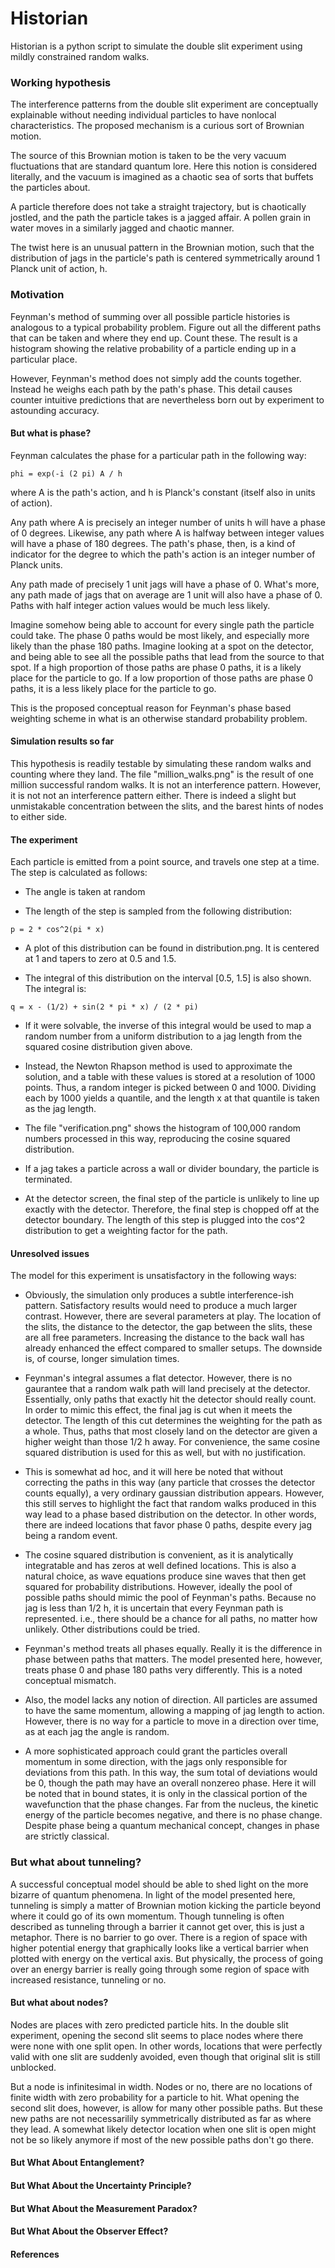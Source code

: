 # Historian

Historian is a python script to simulate the double slit experiment using mildly constrained random walks.


### Working hypothesis

The interference patterns from the double slit experiment are conceptually explainable without needing individual particles to have nonlocal characteristics.  The proposed mechanism is a curious sort of Brownian motion.  

The source of this Brownian motion is taken to be the very vacuum fluctuations that are standard quantum lore.  Here this notion is considered literally, and the vacuum is imagined as a chaotic sea of sorts that buffets the particles about.

A particle therefore does not take a straight trajectory, but is chaotically jostled, and the path the particle takes is a jagged affair.  A pollen grain in water moves in a similarly jagged and chaotic manner.  

The twist here is an unusual pattern in the Brownian motion, such that the distribution of jags in the particle's path is centered symmetrically around 1 Planck unit of action, h.


### Motivation

Feynman's method of summing over all possible particle histories is analogous to a typical probability problem.  Figure out all the different paths that can be taken and where they end up.  Count these.  The result is a histogram showing the relative probability of a particle ending up in a particular place.

However, Feynman's method does not simply add the counts together. Instead he weighs each path by the path's phase.  This detail causes counter intuitive predictions that are nevertheless born out by experiment to astounding accuracy.


#### But what is phase?

Feynman calculates the phase for a particular path in the following way:

```buildoutcfg
phi = exp(-i (2 pi) A / h
```

where A is the path's action, and h is Planck's constant (itself also in units of action).

Any path where A is precisely an integer number of units h will have a phase of 0 degrees.  Likewise, any path where A is halfway between integer values will have a phase of 180 degrees.  The path's phase, then, is a kind of indicator for the degree to which the path's action is an integer number of Planck units.

Any path made of precisely 1 unit jags will have a phase of 0.  What's more, any path made of jags that on average are 1 unit will also have a phase of 0.  Paths with half integer action values would be much less likely.

Imagine somehow being able to account for every single path the particle could take.  The phase 0 paths would be most likely, and especially more likely than the phase 180 paths.  Imagine looking at a spot on the detector, and being able to see all the possible paths that lead from the source to that spot.  If a high proportion of those paths are phase 0 paths, it is a likely place for the particle to go.  If a low proportion of those paths are phase 0 paths, it is a less likely place for the particle to go.

This is the proposed conceptual reason for Feynman's phase based weighting scheme in what is an otherwise standard probability problem.  


#### Simulation results so far

This hypothesis is readily testable by simulating these random walks and counting where they land.  The file "million_walks.png" is the result of one million successful random walks.  It is not an interference pattern.  However, it is not not an interference pattern either.  There is indeed a slight but unmistakable concentration between the slits, and the barest hints of nodes to either side. 


#### The experiment

Each particle is emitted from a point source, and travels one step at a time.  The step is calculated as follows:

- The angle is taken at random

- The length of the step is sampled from the following distribution:

```buildoutcfg
p = 2 * cos^2(pi * x)
```
- A plot of this distribution can be found in distribution.png.  It is centered at 1 and tapers to zero at 0.5 and 1.5.

- The integral of this distribution on the interval [0.5, 1.5] is also shown.  The integral is:

```buildoutcfg
q = x - (1/2) + sin(2 * pi * x) / (2 * pi)
```

- If it were solvable, the inverse of this integral would be used to map a random number from a uniform distribution to a jag length from the squared cosine distribution given above.  

- Instead, the Newton Rhapson method is used to approximate the solution, and a table with these values is stored at a resolution of 1000 points.  Thus, a random integer is picked between 0 and 1000.  Dividing each by 1000 yields a quantile, and the length x at that quantile is taken as the jag length.

- The file "verification.png" shows the histogram of 100,000 random numbers processed in this way, reproducing the cosine squared distribution.

- If a jag takes a particle across a wall or divider boundary, the particle is terminated.  

- At the detector screen, the final step of the particle is unlikely to line up exactly with the detector.  Therefore, the final step is chopped off at the detector boundary.  The length of this step is plugged into the cos^2 distribution to get a weighting factor for the path. 


#### Unresolved issues

The model for this experiment is unsatisfactory in the following ways:

- Obviously, the simulation only produces a subtle interference-ish pattern.  Satisfactory results would need to produce a much larger contrast.  However, there are several parameters at play.  The location of the slits, the distance to the detector, the gap between the slits, these are all free parameters.  Increasing the distance to the back wall has already enhanced the effect compared to smaller setups.  The downside is, of course, longer simulation times.

- Feynman's integral assumes a flat detector.  However, there is no gaurantee that a random walk path will land precisely at the detector.  Essentially, only paths that exactly hit the detector should really count.  In order to mimic this effect, the final jag is cut when it meets the detector.  The length of this cut determines the weighting for the path as a whole.  Thus, paths that most closely land on the detector are given a higher weight than those 1/2 h away.  For convenience, the same cosine squared distribution is used for this as well, but with no justification.

- This is somewhat ad hoc, and it will here be noted that without correcting the paths in this way (any particle that crosses the detector counts equally), a very ordinary gaussian distribution appears.  However, this still serves to highlight the fact that random walks produced in this way lead to a phase based distribution on the detector.  In other words, there are indeed locations that favor phase 0 paths, despite every jag being a random event.

- The cosine squared distribution is convenient, as it is analytically integratable and has zeros at well defined locations.  This is also a natural choice, as wave equations produce sine waves that then get squared for probability distributions.  However, ideally the pool of possible paths should mimic the pool of Feynman's paths.  Because no jag is less than 1/2 h, it is uncertain that every Feynman path is represented.  i.e., there should be a chance for all paths, no matter how unlikely.  Other distributions could be tried.

- Feynman's method treats all phases equally.  Really it is the difference in phase between paths that matters.  The model presented here, however, treats phase 0 and phase 180 paths very differently.  This is a noted conceptual mismatch.

- Also, the model lacks any notion of direction.  All particles are assumed to have the same momentum, allowing a mapping of jag length to action.  However, there is no way for a particle to move in a direction over time, as at each jag the angle is random.  

- A more sophisticated approach could grant the particles overall momentum in some direction, with the jags only responsible for deviations from this path.  In this way, the sum total of deviations would be 0, though the path may have an overall nonzereo phase.  Here it will be noted that in bound states, it is only in the classical portion of the wavefunction that the phase changes.  Far from the nucleus, the kinetic energy of the particle becomes negative, and there is no phase change.  Despite phase being a quantum mechanical concept, changes in phase are strictly classical.  


### But what about tunneling?

A successful conceptual model should be able to shed light on the more bizarre of quantum phenomena.  In light of the model presented here, tunneling is simply a matter of Brownian motion kicking the particle beyond where it could go of its own momentum.  Though tunneling is often described as tunneling through a barrier it cannot get over, this is just a metaphor.  There is no barrier to go over.  There is a region of space with higher potential energy that graphically looks like a vertical barrier when plotted with energy on the vertical axis. But physically, the process of going over an energy barrier is really going through some region of space with increased resistance, tunneling or no.

#### But what about nodes?


Nodes are places with zero predicted particle hits.  In the double slit experiment, opening the second slit seems to place nodes where there were none with one split open.  In other words, locations that were perfectly valid with one slit are suddenly avoided, even though that original slit is still unblocked.

But a node is infinitesimal in width.  Nodes or no, there are no locations of finite width with zero probability for a particle to hit.  What opening the second slit does, however, is allow for many other possible paths.  But these new paths are not necessarilily symmetrically distributed as far as where they lead.  A somewhat likely detector location when one slit is open might not be so likely anymore if most of the new possible paths don't go there.

#### But What About Entanglement?

#### But What About the Uncertainty Principle?

#### But What About the Measurement Paradox?

#### But What About the Observer Effect?


#### References

